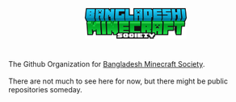 <p align="center" width=100%>
  <img width=40% src="https://github.com/Bangladesh-Minecraft-Society/.github/blob/main/BMS.png?raw=true">
</p>

  # 
The Github Organization for [Bangladesh Minecraft Society](https://www.minecraftbangladesh.com).
<br>
<br>
There are not much to see here for now, but there might be public repositories someday.

